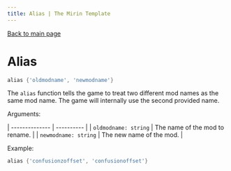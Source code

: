 ```yaml
---
title: Alias | The Mirin Template
---
```

[Back to main page](..)
# Alias
```lua
alias {'oldmodname', 'newmodname'}
```
The `alias` function tells the game to treat two different mod names as the same mod name. The game will internally use the second provided name.

Arguments:

| -------------- | ---------- |
| `oldmodname: string` | The name of the mod to rename. |
| `newmodname: string` | The new name of the mod. |

Example:
```lua
alias {'confusionzoffset', 'confusionoffset'}
```
